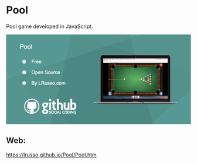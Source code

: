 # Pool

Pool game developed in JavaScript.

![alt screenshot](https://raw.githubusercontent.com/lrusso/Pool/master/Pool.png)

## Web:

https://lrusso.github.io/Pool/Pool.htm
